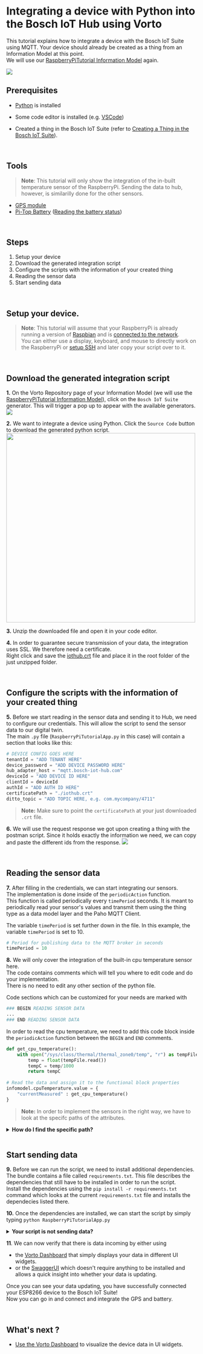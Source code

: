 # Integrating a device with Python into the Bosch IoT Hub using Vorto

This tutorial explains how to integrate a device with the Bosch IoT Suite using MQTT. Your device should already be created as a thing from an Information Model at this point.   
We will use our [RaspberryPiTutorial Information Model](https://vorto.eclipse.org/#/details/org.eclipse.vorto.tutorials:RaspberryPiTutorial:1.0.0) again.

<img src="../images/tutorials/connect_grovepi/cover.png"/>

## Prerequisites

* [Python](https://www.python.org/downloads/) is installed

* Some code editor is installed (e.g. [VSCode](https://code.visualstudio.com/))

* Created a thing in the Bosch IoT Suite (refer to [Creating a Thing in the Bosch IoT Suite](create_thing.md)).

<br />

## Tools
> **Note**: This tutorial will only show the integration of the in-built temperature sensor of the RaspberryPi. Sending the data to hub, however, is similarilly done for the other sensors.

* [GPS module](https://learn.adafruit.com/adafruit-ultimate-gps-on-the-raspberry-pi?view=all)
* [Pi-Top Battery](https://www.pi-top.com/) ([Reading the battery status](https://github.com/rricharz/pi-top-setup))

<br />

## Steps
1. Setup your device
1. Download the generated integration script
1. Configure the scripts with the information of your created thing
1. Reading the sensor data
1. Start sending data

<br />

## Setup your device.
> **Note**: This tutorial will assume that your RaspberryPi is already running a version of [Raspbian](https://www.raspberrypi.org/learning/software-guide/) and is [connected to the network](https://www.raspberrypi.org/learning/software-guide/wifi/).   
You can either use a display, keyboard, and mouse to directly work on the RaspberryPi or [setup SSH](https://www.raspberrypi.org/documentation/remote-access/ssh/) and later copy your script over to it.

<br />

## Download the generated integration script

**1.** On the Vorto Repository page of your Information Model (we will use the [RaspberryPiTutorial Information Model](https://vorto.eclipse.org/#/details/org.eclipse.vorto.tutorials:RaspberryPiTutorial:1.0.0)), click on the `Bosch IoT Suite` generator. This will trigger a pop up to appear with the available generators.     
<img src="../images/tutorials/create_thing/code_generators.png" />

**2.** We want to integrate a device using Python. Click the `Source Code` button to download the generated python script.
<img src="../images/tutorials/connect_grovepi/python-generator.png" height="500"/>

**3.** Unzip the downloaded file and open it in your code editor. 

**4.** In order to guarantee secure transmission of your data, the integration uses SSL. We therefore need a certificate.   
Right click and save the [iothub.crt](https://docs.bosch-iot-hub.com/cert/iothub.crt) file and place it in the root folder of the just unzipped folder.

<br />

## Configure the scripts with the information of your created thing

**5.** Before we start reading in the sensor data and sending it to Hub, we need to configure our credentials. This will allow the script to send the sensor data to our digital twin.   
The main `.py` file (`RaspberryPiTutorialApp.py` in this case) will contain a section that looks like this:   
```python
# DEVICE CONFIG GOES HERE
tenantId = "ADD TENANT HERE"
device_password = "ADD DEVICE PASSWORD HERE"
hub_adapter_host = "mqtt.bosch-iot-hub.com"
deviceId = "ADD DEVICE ID HERE"
clientId = deviceId
authId = "ADD AUTH ID HERE"
certificatePath = "./iothub.crt"
ditto_topic = "ADD TOPIC HERE, e.g. com.mycompany/4711"
```
> **Note:** Make sure to point the `certificatePath` at your just downloaded `.crt` file.

**6.** We will use the request response we got upon creating a thing with the postman script. Since it holds exactly the information we need, we can copy and paste the different ids from the response.
<img src="../images/tutorials/connect_grovepi/postman_json.png" />

<br />

## Reading the sensor data	

**7.** After filling in the credentials, we can start integrating our sensors.   
The implementation is done inside of the `periodicAction` function.   
This function is called periodically every `timePeriod` seconds. It is meant to periodically read your sensor's values and transmit them using the thing type as a data model layer and the Paho MQTT Client.

The variable `timePeriod` is set further down in the file. In this example, the variable `timePeriod` is set to 10.
```python
# Period for publishing data to the MQTT broker in seconds
timePeriod = 10
```

**8.** We will only cover the integration of the built-in cpu temperature sensor here.   
The code contains comments which will tell you where to edit code and do your implementation.   
There is no need to edit any other section of the python file.

Code sections which can be customized for your needs are marked with
```python
### BEGIN READING SENSOR DATA
...
### END READING SENSOR DATA
```

In order to read the cpu temperature, we need to add this code block inside the `periodicAction` function between the `BEGIN` and `END` comments.
```python
def get_cpu_temperature():
    with open("/sys/class/thermal/thermal_zone0/temp", "r") as tempFile:
        temp = float(tempFile.read())
        tempC = temp/1000
        return tempC
    
# Read the data and assign it to the functional block properties
infomodel.cpuTemperature.value = {
    "currentMeasured" : get_cpu_temperature()
}
```

> **Note:** In order to implement the sensors in the right way, we have to look at the specifc paths of the attributes.   
<details>
    <summary>
        <b>
            How do I find the specific path?
        </b>
    </summary> 
    

    
The `cpuTemperature` in our [Raspbi IM](https://vorto.eclipse.org/#/details/org.eclipse.vorto.tutorials:RaspberryPiTutorial:1.0.0) is a [Temperature Function Block](http://vorto-dev.eu-central-1.elasticbeanstalk.com/#/details/org.eclipse.vorto:Temperature:1.0.0). 
```js
infomodel RaspberryPiTutorial {
	functionblocks {
		...
		cpuTemperature as Temperature
	}
}
```

This means we have to check the internals of this FB.   
```js
functionblock Temperature {
    status {
      value as SensorValue
    }
}
```
As we can see, it has a `value` which is a [SensorValue Data Type](http://vorto-dev.eu-central-1.elasticbeanstalk.com/#/details/org.eclipse.vorto.types:SensorValue:1.0.0). This DT has one mandatory value, `currentMeasured` and two optional ones.   
Since the nesting ends with this DT, we know that the path to our `currentMeasured` and optional values is:   
```js
cpuTemperature -> value -> currentMeasured, minMeasured, ...
```

Therefore the structure will look like this:
```python
cpuTemperature.value.currentMeasured
cpuTemperature.value.minMeasured
cpuTemperature.value.maxMeasured
```

Which in combination with the parent element is represented like this:
```js
infomodel.cpuTemperature.value = {
    "currentMeasured" : 0.0,
    "minMeasured": 0.0,
    "maxMeasured": 0.0
}
```
</details>

<br />

## Start sending data

**9.** Before we can run the script, we need to install additional dependencies. The bundle contains a file called `requirements.txt`. This file describes the dependencies that still have to be installed in order to run the script.      
Install the dependencies using the `pip install -r requirements.txt` command which looks at the current `requirements.txt` file and installs the dependecies listed there.

**10.** Once the dependencies are installed, we can start the script by simply typing `python RaspberryPiTutorialApp.py`

<details>
    <summary>
        <b>
            Your script is not sending data?
        </b>
    </summary> 
    
If you started the script and you can't see any data being sent your script most likely contains an error in the way the values are assigned to the attributes.

In order to see the error message, you need to add a logger to the script.   
This is easily done by adding the logging module at the top:
```python
import logging
logging.basicConfig(level=logging.DEBUG)
```

And near the end of the file, where the client is created, you have to only paste in those two lines:

```python
# Create the MQTT client
client = mqtt.Client(hono_clientId)
...

logger = logging.getLogger(__name__)
client.enable_logger(logger)
```
</details>

**11**. We can now verify that there is data incoming by either using
- the [Vorto Dashboard](create_webapp_dashboard.md) that simply displays your data in different UI widgets.
- or the [SwaggerUI](https://apidocs.bosch-iot-suite.com/?urls.primaryName=Bosch%20IoT%20Things%20-%20API%20v2) which doesn't require anything to be installed and allows a quick insight into whether your data is updating.

Once you can see your data updating, you have successfully connected your ESP8266 device to the Bosch IoT Suite!   
Now you can go in and connect and integrate the GPS and battery.

<br />

## What's next ?

 - [Use the Vorto Dashboard](create_webapp_dashboard.md) to visualize the device data in UI widgets.
